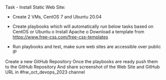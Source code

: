 Task - Install Static Web Site: 
 
- Create 2 VMs, CentOS 7 and Ubuntu 20.04 
- Create playbooks which will automatically run below tasks based on CentOS or Ubuntu 
o Install Apache 
o Download a template from https://www.free-css.com/free-css-templates 
 
- Run playbooks and test, make sure web sites are accessible over public IP 
 
Create a new GitHub Repository 
Once the playbooks are ready push them to the GitHub Repository 
And share screenshot of the Web Site and GitHub URL in #hw_oct_devops_2023 channel
